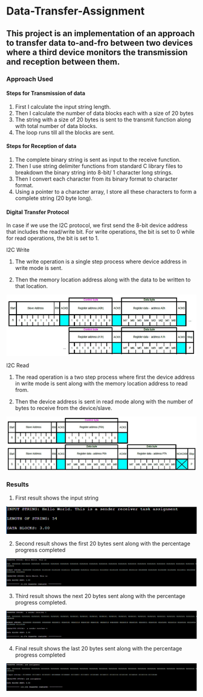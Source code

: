 # Data-Transfer-Assignment
## This project is an implementation of an approach to transfer data to-and-fro between two devices where a third device monitors the transmission and reception between them.

### Approach Used

#### Steps for Transmission of data

1. First I calculate the input string length.
2. Then I calculate the number of data blocks each with a size of 20 bytes
3. The string with a size of 20 bytes is sent to the transmit function along with total number of data blocks.
4. The loop runs till all the blocks are sent.

#### Steps for Reception of data

1. The complete binary string is sent as input to the receive function.
2. Then I use string delimiter functions from standard C library files to breakdown the binary string into 8-bit/ 1 character long strings.
3. Then I convert each character from its binary format to character format.
4. Using a pointer to a character array, I store all these characters to form a complete string (20 byte long).

#### Digital Transfer Protocol

In case if we use the I2C protocol, we first send the 8-bit device address that includes the read/write bit. For write operations, the bit is set to 0 while for read operations, the bit is set to 1.

I2C Write

1. The write operation is a single step process where device address in write mode is sent.

2. Then the memory location address along with the data to be written to that location.

![i2c_write](Images/i2c_write.JPG)

I2C Read

1. The read operation is a two step process where first the device address in write mode is sent along with the memory location address to read from.

2. Then the device address is sent in read mode along with the number of bytes to receive from the device/slave.

![i2c_read](Images/i2c_read.JPG)

### Results

1. First result shows the input string

![result_1](Images/result_1.PNG)

2. Second result shows the first 20 bytes sent along with the percentage progress completed

![result_2](Images/result_2.PNG)

3. Third result shows the next 20 bytes sent along with the percentage progress completed.

![result_3](Images/result_3.PNG)

4. Final result shows the last 20 bytes sent along with the percentage progress completed

![result_4](Images/result_4.PNG)
